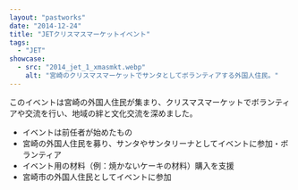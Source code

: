 ```yaml
---
layout: "pastworks"
date: "2014-12-24"
title: "JETクリスマスマーケットイベント"
tags:
  - "JET"
showcase:
  - src: "2014_jet_1_xmasmkt.webp"
    alt: "宮崎のクリスマスマーケットでサンタとしてボランティアする外国人住民。"
---
```

このイベントは宮崎の外国人住民が集まり、クリスマスマーケットでボランティアや交流を行い、地域の絆と文化交流を深めました。

- イベントは前任者が始めたもの
- 宮崎の外国人住民を募り、サンタやサンタリーナとしてイベントに参加・ボランティア
- イベント用の材料（例：焼かないケーキの材料）購入を支援
- 宮崎市の外国人住民としてイベントに参加
